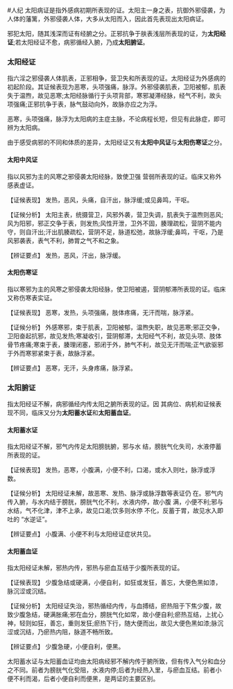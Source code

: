 
#人纪
太阳病证是指外感病初期所表现的证。太阳主一身之表，抗御外邪侵袭，为人体的藩篱，外邪侵袭人体，大多从太阳而入，因此首先表现出太阳病证。

邪犯太阳，随其浅深而证有经腑之分。正邪抗争于肤表浅层所表现的证，为**太阳经证**;若太阳经证不愈，病邪循经入腑，乃成**太阳腑证**。

### 太阳经证 
指六淫之邪侵袭人体肌表，正邪相争，营卫失和所表现的证。太阳经证为外感病的初起阶段。其证候表现为恶寒，头项强痛，脉浮。外邪侵袭肌表，卫阳被郁，肌表失于温煦，故见恶寒;太阳经脉循行于头项背部，寒邪凝滞经脉，经气不利，故头项强痛;正邪抗争于表，脉气鼓动向外，故脉亦应之为浮。

恶寒，头项强痛，脉浮为太阳病的主症主脉，不论病程长短，但见有此脉症，即可辨为太阳病。

由于感受病邪的不同和体质的差异，太阳经证又有**太阳中风证**与**太阳伤寒证**之分。

#### 太阳中风证 
指以风邪为主的风寒之邪侵袭太阳经脉，致使卫强 营弱所表现的证。临床又称外感表虚证。

  【证候表现】
发热，恶风，头痛，自汗出，脉浮缓;或见鼻鸣，干呕。

  【证候分析】
太阳主表，统摄营卫，风邪外袭，营卫失调，肌表失于温煦则恶风;风为阳邪，邪正交争于表，则发热;风性开泄，卫外不固，腠理疏松，营阴不能内守，则自汗出;汗出肌腠疏松，营阴不足，脉道松弛，故脉浮缓;鼻鸣，干呕，乃是风邪袭表，表气不利，肺胃之气不和之象。

  【辨证要点】
发热，恶风，汗出，脉浮缓。
  
#### 太阳伤寒证 
指以寒邪为主的风寒之邪侵袭太阳经脉，使卫阳被遏，营阴郁滞所表现的证。临床又称伤寒表实证。

  【证候表现】
恶寒，发热，头项强痛，肢体疼痛，无汗而喘，脉浮紧。

  【证候分析】
外感寒邪，束于肌表，卫阳被郁，温煦失职，故见恶寒;邪正交争，卫阳奋起抗邪，故见发热;寒凝收引，营阴郁滞，太阳经气不利，故见头项、肢体骨节疼痛;寒束于表，腠理闭塞，邪闭于外，肺气不利，故见无汗而喘;正气欲驱邪于外而寒邪紧束于表，故脉浮紧。

  【辨证要点】
恶寒，无汗，头身疼痛，脉浮紧。
  
### 太阳腑证 
指太阳经证不解，病邪循经内传太阳之腑所表现的证。因 其病位、病机和证候表现不同，临床又分为**太阳蓄水证**和**太阳蓄血证**。

#### 太阳蓄水证 
指太阳经证不解，邪气内传足太阳膀胱腑，邪与水 结，膀胱气化失司，水液停蓄所表现的证。

  【证候表现】
  发热，恶寒，小腹满，小便不利，口渴，或水入则吐，脉浮或浮数。

【证候分析】
太阳经证未解，故恶寒、发热、脉浮或脉浮数等表证仍 在。邪气内传入腑，与水内结于膀胱，膀胱气化不利，水液内停，故小腹 满，小便不利;邪与水结，气不化津，津不上承，故见口渴;饮多则水停 不化，反蓄于胃，故见水入即吐的 “水逆证”。

  【辨证要点】
  小腹满、小便不利与太阳经证症状共见。

#### 太阳蓄血证 
指太阳经证未解，邪热内传，邪热与瘀血互结于少腹所表现的证。

  【证候表现】
  少腹急结或硬满，小便自利，如狂或发狂，善忘，大便色黑如漆，脉沉涩或沉结。

  【证候分析】
  太阳经证失治，邪热循经内传，与血搏结，瘀热阻于下焦少腹，故致少腹急结，硬满胀痛;邪在血分，膀胱气化如常，故小便自利;瘀热互结，上扰心神，轻则如狂，善忘，重则发狂;瘀热下行，随大便而出，故见大便色黑如漆;脉沉涩或沉结，乃瘀热内阻，脉道不畅所致。

  【辨证要点】
  少腹急硬，小便自利，便黑。

太阳蓄水证与太阳蓄血证均由太阳病经邪不解内传于腑所致，但有传入气分和血分之不同。前者为膀胱气化受阻，水液内停;后者为经热入里，与瘀血互结。前者小便不利而渴，后者小便自利而便黑，是两证的主要区别。